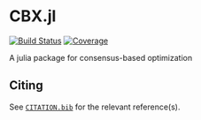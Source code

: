# CBX.jl

[![Build Status](https://github.com/PdIPS/CBX.jl/actions/workflows/CI.yml/badge.svg?branch=main)](https://github.com/PdIPS/CBX.jl/actions/workflows/CI.yml?query=branch%3Amain)
[![Coverage](https://codecov.io/gh/PdIPS/WebElements.jl/branch/main/graph/badge.svg)](https://codecov.io/gh/PdIPS/WebElements.jl)

A julia package for consensus-based optimization

## Citing

See [`CITATION.bib`](CITATION.bib) for the relevant reference(s).
